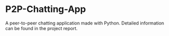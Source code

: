 # P2P-Chatting-App
A peer-to-peer chatting application made with Python. Detailed information can be found in the project report.
